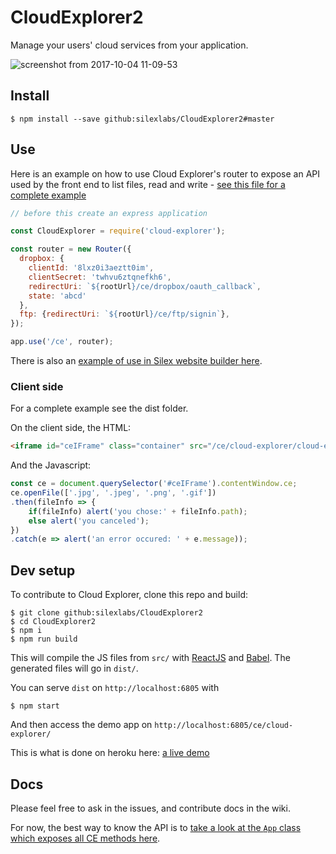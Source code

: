 # CloudExplorer2

Manage your users' cloud services from your application.

![screenshot from 2017-10-04 11-09-53](https://user-images.githubusercontent.com/715377/31186578-a357a146-a8f4-11e7-8650-f95d16f643b0.png)


## Install

```
$ npm install --save github:silexlabs/CloudExplorer2#master
```

## Use

Here is an example on how to use Cloud Explorer's router to expose an API used by the front end to list files, read and write - [see this file for a complete example](https://github.com/silexlabs/CloudExplorer2/blob/master/lib/index.js)

```js
// before this create an express application 

const CloudExplorer = require('cloud-explorer');

const router = new Router({
  dropbox: {
    clientId: '8lxz0i3aeztt0im',
    clientSecret: 'twhvu6ztqnefkh6',
    redirectUri: `${rootUrl}/ce/dropbox/oauth_callback`,
    state: 'abcd'
  },
  ftp: {redirectUri: `${rootUrl}/ce/ftp/signin`},
});

app.use('/ce', router);
```

There is also an [example of use in Silex website builder here](https://github.com/silexlabs/Silex/blob/develop/dist/server/CloudExplorerRouter.js).


### Client side

For a complete example see the dist folder.

On the client side, the HTML:

```html
<iframe id="ceIFrame" class="container" src="/ce/cloud-explorer/cloud-explorer.html" />
```

And the Javascript:

```javascript
const ce = document.querySelector('#ceIFrame').contentWindow.ce;
ce.openFile(['.jpg', '.jpeg', '.png', '.gif'])
.then(fileInfo => {
    if(fileInfo) alert('you chose:' + fileInfo.path);
    else alert('you canceled');
})
.catch(e => alert('an error occured: ' + e.message));
```


## Dev setup

To contribute to Cloud Explorer, clone this repo and build:

```
$ git clone github:silexlabs/CloudExplorer2
$ cd CloudExplorer2
$ npm i
$ npm run build
```

This will compile the JS files from `src/` with [ReactJS](https://facebook.github.io/react/) and [Babel](https://babeljs.io/). The generated files will go in `dist/`.

You can serve `dist` on `http://localhost:6805` with

```
$ npm start
```

And then access the demo app on `http://localhost:6805/ce/cloud-explorer/`

This is what is done on heroku here: [a live demo](https://cloud-explorer2.herokuapp.com/ce/cloud-explorer/)

## Docs

Please feel free to ask in the issues, and contribute docs in the wiki.

For now, the best way to know the API is to [take a look at the `App` class which exposes all CE methods here](https://github.com/silexlabs/CloudExplorer2/blob/master/src/js/App.jsx#L106).

